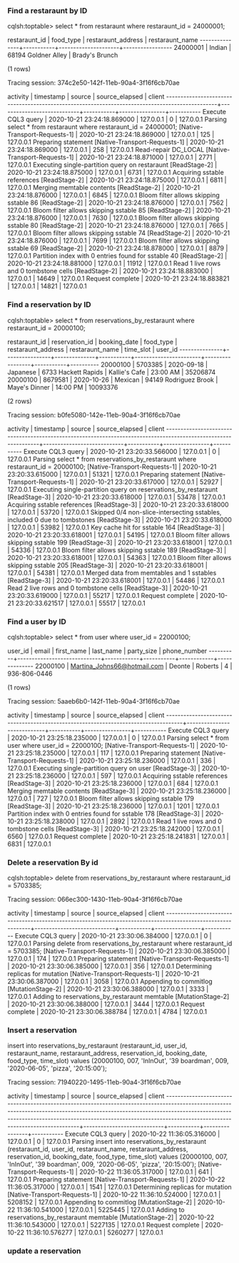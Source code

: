 
### Find a restaraunt by ID

cqlsh:toptable> select * from restaraunt where restaraunt_id = 24000001;

 restaraunt_id | food_type | restaraunt_address  | restaraunt_name
---------------+-----------+---------------------+-----------------
      24000001 |    Indian | 68194 Goldner Alley |  Brady's Brunch

(1 rows)

Tracing session: 374c2e50-142f-11eb-90a4-3f16f6cb70ae

 activity                                                                                       | timestamp                  | source    | source_elapsed | client
------------------------------------------------------------------------------------------------+----------------------------+-----------+----------------+-----------
                                                                             Execute CQL3 query | 2020-10-21 23:24:18.869000 | 127.0.0.1 |              0 | 127.0.0.1
 Parsing select * from restaraunt where restaraunt_id = 24000001; [Native-Transport-Requests-1] | 2020-10-21 23:24:18.869000 | 127.0.0.1 |            125 | 127.0.0.1
                                              Preparing statement [Native-Transport-Requests-1] | 2020-10-21 23:24:18.869000 | 127.0.0.1 |            258 | 127.0.0.1
                                             Read-repair DC_LOCAL [Native-Transport-Requests-1] | 2020-10-21 23:24:18.871000 | 127.0.0.1 |           2771 | 127.0.0.1
                                   Executing single-partition query on restaraunt [ReadStage-2] | 2020-10-21 23:24:18.875000 | 127.0.0.1 |           6731 | 127.0.0.1
                                                     Acquiring sstable references [ReadStage-2] | 2020-10-21 23:24:18.875000 | 127.0.0.1 |           6811 | 127.0.0.1
                                                        Merging memtable contents [ReadStage-2] | 2020-10-21 23:24:18.876000 | 127.0.0.1 |           6845 | 127.0.0.1
                                          Bloom filter allows skipping sstable 86 [ReadStage-2] | 2020-10-21 23:24:18.876000 | 127.0.0.1 |           7562 | 127.0.0.1
                                          Bloom filter allows skipping sstable 85 [ReadStage-2] | 2020-10-21 23:24:18.876000 | 127.0.0.1 |           7630 | 127.0.0.1
                                          Bloom filter allows skipping sstable 80 [ReadStage-2] | 2020-10-21 23:24:18.876000 | 127.0.0.1 |           7665 | 127.0.0.1
                                          Bloom filter allows skipping sstable 74 [ReadStage-2] | 2020-10-21 23:24:18.876000 | 127.0.0.1 |           7699 | 127.0.0.1
                                          Bloom filter allows skipping sstable 69 [ReadStage-2] | 2020-10-21 23:24:18.878000 | 127.0.0.1 |           8879 | 127.0.0.1
                              Partition index with 0 entries found for sstable 40 [ReadStage-2] | 2020-10-21 23:24:18.881000 | 127.0.0.1 |          11912 | 127.0.0.1
                                           Read 1 live rows and 0 tombstone cells [ReadStage-2] | 2020-10-21 23:24:18.883000 | 127.0.0.1 |          14649 | 127.0.0.1
                                                                               Request complete | 2020-10-21 23:24:18.883821 | 127.0.0.1 |          14821 | 127.0.0.1



### Find a reservation by ID


cqlsh:toptable> select * from reservations_by_restaraunt where restaraunt_id = 20000100;

 restaraunt_id | reservation_id | booking_date | food_type | restaraunt_address    | restaraunt_name | time_slot | user_id
---------------+----------------+--------------+-----------+-----------------------+-----------------+-----------+----------
      20000100 |        5703385 |   2020-09-18 |  Japanese |   6733 Hackett Rapids |   Kallie's Cafe |  23:00 AM | 35206874
      20000100 |        8679581 |   2020-10-26 |   Mexican | 94149 Rodriguez Brook |   Maye's Dinner |  14:00 PM | 10093376

(2 rows)

Tracing session: b0fe5080-142e-11eb-90a4-3f16f6cb70ae

 activity                                                                                                       | timestamp                  | source    | source_elapsed | client
----------------------------------------------------------------------------------------------------------------+----------------------------+-----------+----------------+-----------
                                                                                             Execute CQL3 query | 2020-10-21 23:20:33.566000 | 127.0.0.1 |              0 | 127.0.0.1
 Parsing select * from reservations_by_restaraunt where restaraunt_id = 20000100; [Native-Transport-Requests-1] | 2020-10-21 23:20:33.615000 | 127.0.0.1 |          51321 | 127.0.0.1
                                                              Preparing statement [Native-Transport-Requests-1] | 2020-10-21 23:20:33.617000 | 127.0.0.1 |          52927 | 127.0.0.1
                                   Executing single-partition query on reservations_by_restaraunt [ReadStage-3] | 2020-10-21 23:20:33.618000 | 127.0.0.1 |          53478 | 127.0.0.1
                                                                     Acquiring sstable references [ReadStage-3] | 2020-10-21 23:20:33.618000 | 127.0.0.1 |          53720 | 127.0.0.1
                        Skipped 0/4 non-slice-intersecting sstables, included 0 due to tombstones [ReadStage-3] | 2020-10-21 23:20:33.618000 | 127.0.0.1 |          53982 | 127.0.0.1
                                                                    Key cache hit for sstable 164 [ReadStage-3] | 2020-10-21 23:20:33.618001 | 127.0.0.1 |          54195 | 127.0.0.1
                                                         Bloom filter allows skipping sstable 199 [ReadStage-3] | 2020-10-21 23:20:33.618001 | 127.0.0.1 |          54336 | 127.0.0.1
                                                         Bloom filter allows skipping sstable 189 [ReadStage-3] | 2020-10-21 23:20:33.618001 | 127.0.0.1 |          54363 | 127.0.0.1
                                                         Bloom filter allows skipping sstable 205 [ReadStage-3] | 2020-10-21 23:20:33.618001 | 127.0.0.1 |          54381 | 127.0.0.1
                                                        Merged data from memtables and 1 sstables [ReadStage-3] | 2020-10-21 23:20:33.618001 | 127.0.0.1 |          54486 | 127.0.0.1
                                                           Read 2 live rows and 0 tombstone cells [ReadStage-3] | 2020-10-21 23:20:33.619000 | 127.0.0.1 |          55217 | 127.0.0.1
                                                                                               Request complete | 2020-10-21 23:20:33.621517 | 127.0.0.1 |          55517 | 127.0.0.1



### Find a user by ID

cqlsh:toptable> select * from user where user_id = 22000100;

 user_id  | email                       | first_name | last_name | party_size | phone_number
----------+-----------------------------+------------+-----------+------------+--------------
 22000100 | Martina_Johns66@hotmail.com |     Deonte |   Roberts |          4 | 936-806-0446

(1 rows)

Tracing session: 5aaeb6b0-142f-11eb-90a4-3f16f6cb70ae

 activity                                                                           | timestamp                  | source    | source_elapsed | client
------------------------------------------------------------------------------------+----------------------------+-----------+----------------+-----------
                                                                 Execute CQL3 query | 2020-10-21 23:25:18.235000 | 127.0.0.1 |              0 | 127.0.0.1
 Parsing select * from user where user_id = 22000100; [Native-Transport-Requests-1] | 2020-10-21 23:25:18.235000 | 127.0.0.1 |            117 | 127.0.0.1
                                  Preparing statement [Native-Transport-Requests-1] | 2020-10-21 23:25:18.236000 | 127.0.0.1 |            336 | 127.0.0.1
                             Executing single-partition query on user [ReadStage-3] | 2020-10-21 23:25:18.236000 | 127.0.0.1 |            597 | 127.0.0.1
                                         Acquiring sstable references [ReadStage-3] | 2020-10-21 23:25:18.236000 | 127.0.0.1 |            684 | 127.0.0.1
                                            Merging memtable contents [ReadStage-3] | 2020-10-21 23:25:18.236000 | 127.0.0.1 |            727 | 127.0.0.1
                             Bloom filter allows skipping sstable 179 [ReadStage-3] | 2020-10-21 23:25:18.236000 | 127.0.0.1 |           1201 | 127.0.0.1
                 Partition index with 0 entries found for sstable 178 [ReadStage-3] | 2020-10-21 23:25:18.238000 | 127.0.0.1 |           2892 | 127.0.0.1
                               Read 1 live rows and 0 tombstone cells [ReadStage-3] | 2020-10-21 23:25:18.242000 | 127.0.0.1 |           6560 | 127.0.0.1
                                                                   Request complete | 2020-10-21 23:25:18.241831 | 127.0.0.1 |           6831 | 127.0.0.1



### Delete a reservation By id

cqlsh:toptable> delete from reservations_by_restaraunt where restaraunt_id = 5703385;

Tracing session: 066ec300-1430-11eb-90a4-3f16f6cb70ae

 activity                                                                                                    | timestamp                  | source    | source_elapsed | client
-------------------------------------------------------------------------------------------------------------+----------------------------+-----------+----------------+-----------
                                                                                          Execute CQL3 query | 2020-10-21 23:30:06.384000 | 127.0.0.1 |              0 | 127.0.0.1
 Parsing delete from reservations_by_restaraunt where restaraunt_id = 5703385; [Native-Transport-Requests-1] | 2020-10-21 23:30:06.385000 | 127.0.0.1 |            174 | 127.0.0.1
                                                           Preparing statement [Native-Transport-Requests-1] | 2020-10-21 23:30:06.385000 | 127.0.0.1 |            356 | 127.0.0.1
                                             Determining replicas for mutation [Native-Transport-Requests-1] | 2020-10-21 23:30:06.387000 | 127.0.0.1 |           3058 | 127.0.0.1
                                                                    Appending to commitlog [MutationStage-2] | 2020-10-21 23:30:06.388000 | 127.0.0.1 |           3333 | 127.0.0.1
                                             Adding to reservations_by_restaraunt memtable [MutationStage-2] | 2020-10-21 23:30:06.388000 | 127.0.0.1 |           3444 | 127.0.0.1
                                                                                            Request complete | 2020-10-21 23:30:06.388784 | 127.0.0.1 |           4784 | 127.0.0.1




### Insert a reservation
insert into reservations_by_restaraunt (restaraunt_id, user_id, restaraunt_name, restaraunt_address, reservation_id, booking_date, food_type, time_slot) values (20000100, 007, 'InInOut', '39 boardman', 009, '2020-06-05', 'pizza', '20:15:00');

Tracing session: 71940220-1495-11eb-90a4-3f16f6cb70ae

 activity                                                                                                                                                                                                                                                                                 | timestamp                  | source    | source_elapsed | client
------------------------------------------------------------------------------------------------------------------------------------------------------------------------------------------------------------------------------------------------------------------------------------------+----------------------------+-----------+----------------+-----------
                                                                                                                                                                                                                                                                       Execute CQL3 query | 2020-10-22 11:36:05.316000 | 127.0.0.1 |              0 | 127.0.0.1
 Parsing insert into reservations_by_restaraunt (restaraunt_id, user_id, restaraunt_name, restaraunt_address, reservation_id, booking_date, food_type, time_slot) values (20000100, 007, 'InInOut', '39 boardman', 009, '2020-06-05', 'pizza', '20:15:00'); [Native-Transport-Requests-1] | 2020-10-22 11:36:05.317000 | 127.0.0.1 |            641 | 127.0.0.1
                                                                                                                                                                                                                                        Preparing statement [Native-Transport-Requests-1] | 2020-10-22 11:36:05.317000 | 127.0.0.1 |           1541 | 127.0.0.1
                                                                                                                                                                                                                          Determining replicas for mutation [Native-Transport-Requests-1] | 2020-10-22 11:36:10.524000 | 127.0.0.1 |        5208152 | 127.0.0.1
                                                                                                                                                                                                                                                 Appending to commitlog [MutationStage-2] | 2020-10-22 11:36:10.541000 | 127.0.0.1 |        5225445 | 127.0.0.1
                                                                                                                                                                                                                          Adding to reservations_by_restaraunt memtable [MutationStage-2] | 2020-10-22 11:36:10.543000 | 127.0.0.1 |        5227135 | 127.0.0.1
                                                                                                                                                                                                                                                                         Request complete | 2020-10-22 11:36:10.576277 | 127.0.0.1 |        5260277 | 127.0.0.1




### update a reservation
